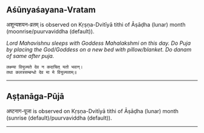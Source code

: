 ## Aśūnyaśayana-Vratam
अशून्यशयन-व्रतम् is observed on Kṛṣṇa-Dvitīyā tithi of Āṣāḍha (lunar) month (moonrise/puurvaviddha (default)).

_Lord Mahavishnu sleeps with Goddess Mahalakshmi on this day. Do Puja by placing the God/Goddess on a new bed with pillow/blanket. Do danam of same after puja._

```
लक्ष्म्या वियुज्यते देव न कदाचित् यतो भवान्।
तथा कलत्रसम्बन्धो देव मा मे वियुज्यताम्॥
```

---
## Aṣṭanāga-Pūjā
अष्टनाग-पूजा is observed on Kṛṣṇa-Dvitīyā tithi of Āṣāḍha (lunar) month (sunrise (default)/puurvaviddha (default)).



---

